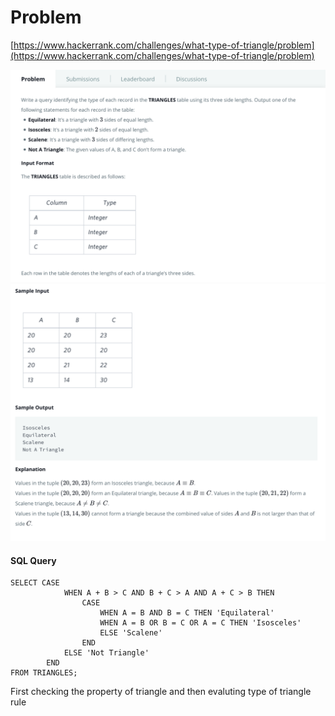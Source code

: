 
# Problem
[https://www.hackerrank.com/challenges/what-type-of-triangle/problem](https://www.hackerrank.com/challenges/what-type-of-triangle/problem)


![Question](./../../Images/DBMS/TypeOfTriangle/question-1.png)
![Sample Input & Output](./../../Images/DBMS/TypeOfTriangle/question-2.png)


#### SQL Query
```
SELECT CASE             
            WHEN A + B > C AND B + C > A AND A + C > B THEN
                CASE 
                    WHEN A = B AND B = C THEN 'Equilateral'
                    WHEN A = B OR B = C OR A = C THEN 'Isosceles'
                    ELSE 'Scalene'
                END
            ELSE 'Not Triangle'
        END
FROM TRIANGLES; 
```
First checking the property of triangle and then evaluting type of triangle rule